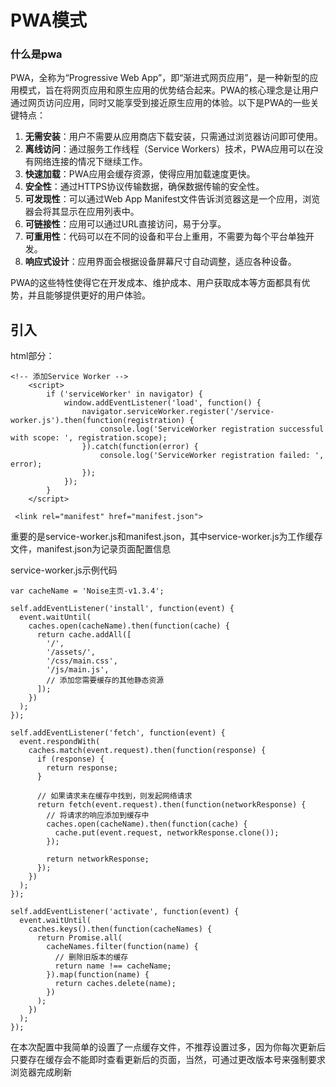 # PWA模式

### 什么是pwa

PWA，全称为“Progressive Web App”，即“渐进式网页应用”，是一种新型的应用模式，旨在将网页应用和原生应用的优势结合起来。PWA的核心理念是让用户通过网页访问应用，同时又能享受到接近原生应用的体验。以下是PWA的一些关键特点：

1. **无需安装**：用户不需要从应用商店下载安装，只需通过浏览器访问即可使用。
2. **离线访问**：通过服务工作线程（Service Workers）技术，PWA应用可以在没有网络连接的情况下继续工作。
3. **快速加载**：PWA应用会缓存资源，使得应用加载速度更快。
4. **安全性**：通过HTTPS协议传输数据，确保数据传输的安全性。
5. **可发现性**：可以通过Web App Manifest文件告诉浏览器这是一个应用，浏览器会将其显示在应用列表中。
6. **可链接性**：应用可以通过URL直接访问，易于分享。
7. **可重用性**：代码可以在不同的设备和平台上重用，不需要为每个平台单独开发。
8. **响应式设计**：应用界面会根据设备屏幕尺寸自动调整，适应各种设备。

PWA的这些特性使得它在开发成本、维护成本、用户获取成本等方面都具有优势，并且能够提供更好的用户体验。

## 引入

html部分：

```
<!-- 添加Service Worker -->
    <script>
        if ('serviceWorker' in navigator) {
            window.addEventListener('load', function() {
                navigator.serviceWorker.register('/service-worker.js').then(function(registration) {
                    console.log('ServiceWorker registration successful with scope: ', registration.scope);
                }).catch(function(error) {
                    console.log('ServiceWorker registration failed: ', error);
                });
            });
        }
    </script>
```

```
 <link rel="manifest" href="manifest.json">
```

重要的是service-worker.js和manifest.json，其中service-worker.js为工作缓存文件，manifest.json为记录页面配置信息

service-worker.js示例代码

```
var cacheName = 'Noise主页-v1.3.4';

self.addEventListener('install', function(event) {
  event.waitUntil(
    caches.open(cacheName).then(function(cache) {
      return cache.addAll([
        '/',
        '/assets/',
        '/css/main.css',
        '/js/main.js',
        // 添加您需要缓存的其他静态资源
      ]);
    })
  );
});

self.addEventListener('fetch', function(event) {
  event.respondWith(
    caches.match(event.request).then(function(response) {
      if (response) {
        return response;
      }

      // 如果请求未在缓存中找到，则发起网络请求
      return fetch(event.request).then(function(networkResponse) {
        // 将请求的响应添加到缓存中
        caches.open(cacheName).then(function(cache) {
          cache.put(event.request, networkResponse.clone());
        });

        return networkResponse;
      });
    })
  );
});

self.addEventListener('activate', function(event) {
  event.waitUntil(
    caches.keys().then(function(cacheNames) {
      return Promise.all(
        cacheNames.filter(function(name) {
          // 删除旧版本的缓存
          return name !== cacheName;
        }).map(function(name) {
          return caches.delete(name);
        })
      );
    })
  );
});

```

在本次配置中我简单的设置了一点缓存文件，不推荐设置过多，因为你每次更新后只要存在缓存会不能即时查看更新后的页面，当然，可通过更改版本号来强制要求浏览器完成刷新

